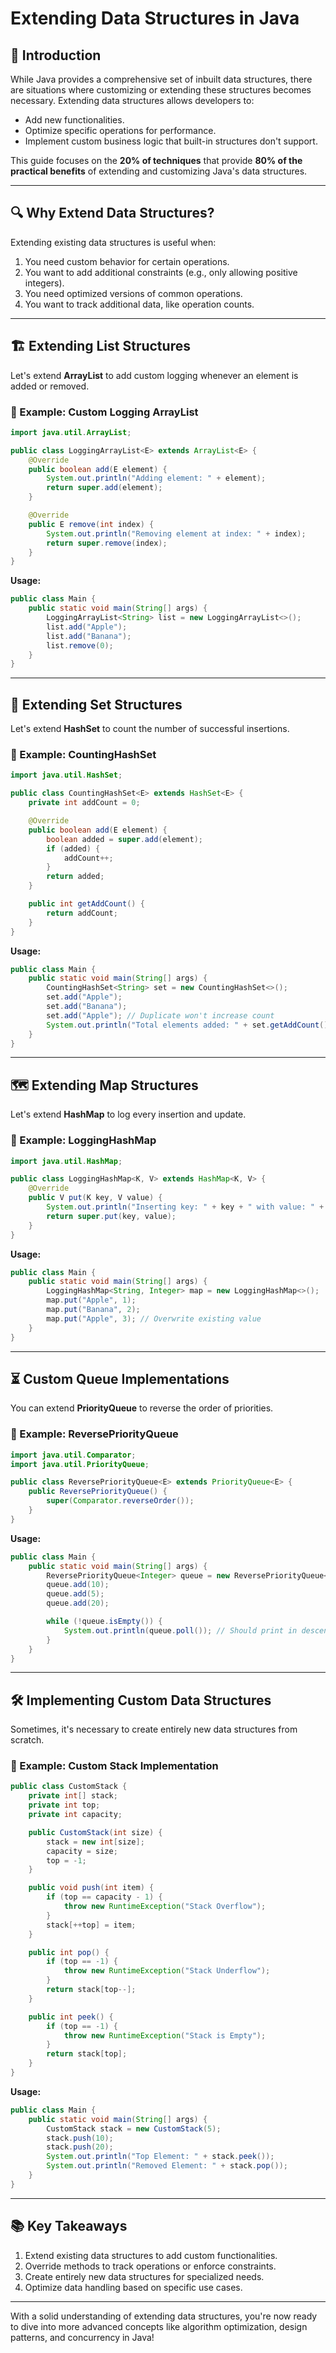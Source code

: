 # Extending Data Structures in Java

## 🎯 Introduction

While Java provides a comprehensive set of inbuilt data structures, there are situations where customizing or extending these structures becomes necessary. Extending data structures allows developers to:

- Add new functionalities.
- Optimize specific operations for performance.
- Implement custom business logic that built-in structures don't support.

This guide focuses on the **20% of techniques** that provide **80% of the practical benefits** of extending and customizing Java's data structures.

---

## 🔍 Why Extend Data Structures?

Extending existing data structures is useful when:

1. You need custom behavior for certain operations.
2. You want to add additional constraints (e.g., only allowing positive integers).
3. You need optimized versions of common operations.
4. You want to track additional data, like operation counts.

---

## 🏗️ Extending List Structures

Let's extend **ArrayList** to add custom logging whenever an element is added or removed.

### 📌 Example: Custom Logging ArrayList
```java
import java.util.ArrayList;

public class LoggingArrayList<E> extends ArrayList<E> {
    @Override
    public boolean add(E element) {
        System.out.println("Adding element: " + element);
        return super.add(element);
    }

    @Override
    public E remove(int index) {
        System.out.println("Removing element at index: " + index);
        return super.remove(index);
    }
}
```

**Usage:**
```java
public class Main {
    public static void main(String[] args) {
        LoggingArrayList<String> list = new LoggingArrayList<>();
        list.add("Apple");
        list.add("Banana");
        list.remove(0);
    }
}
```

---

## 📌 Extending Set Structures

Let's extend **HashSet** to count the number of successful insertions.

### 📌 Example: CountingHashSet
```java
import java.util.HashSet;

public class CountingHashSet<E> extends HashSet<E> {
    private int addCount = 0;

    @Override
    public boolean add(E element) {
        boolean added = super.add(element);
        if (added) {
            addCount++;
        }
        return added;
    }

    public int getAddCount() {
        return addCount;
    }
}
```

**Usage:**
```java
public class Main {
    public static void main(String[] args) {
        CountingHashSet<String> set = new CountingHashSet<>();
        set.add("Apple");
        set.add("Banana");
        set.add("Apple"); // Duplicate won't increase count
        System.out.println("Total elements added: " + set.getAddCount());
    }
}
```

---

## 🗺️ Extending Map Structures

Let's extend **HashMap** to log every insertion and update.

### 📌 Example: LoggingHashMap
```java
import java.util.HashMap;

public class LoggingHashMap<K, V> extends HashMap<K, V> {
    @Override
    public V put(K key, V value) {
        System.out.println("Inserting key: " + key + " with value: " + value);
        return super.put(key, value);
    }
}
```

**Usage:**
```java
public class Main {
    public static void main(String[] args) {
        LoggingHashMap<String, Integer> map = new LoggingHashMap<>();
        map.put("Apple", 1);
        map.put("Banana", 2);
        map.put("Apple", 3); // Overwrite existing value
    }
}
```

---

## ⏳ Custom Queue Implementations

You can extend **PriorityQueue** to reverse the order of priorities.

### 📌 Example: ReversePriorityQueue
```java
import java.util.Comparator;
import java.util.PriorityQueue;

public class ReversePriorityQueue<E> extends PriorityQueue<E> {
    public ReversePriorityQueue() {
        super(Comparator.reverseOrder());
    }
}
```

**Usage:**
```java
public class Main {
    public static void main(String[] args) {
        ReversePriorityQueue<Integer> queue = new ReversePriorityQueue<>();
        queue.add(10);
        queue.add(5);
        queue.add(20);

        while (!queue.isEmpty()) {
            System.out.println(queue.poll()); // Should print in descending order
        }
    }
}
```

---

## 🛠️ Implementing Custom Data Structures

Sometimes, it's necessary to create entirely new data structures from scratch.

### 📌 Example: Custom Stack Implementation
```java
public class CustomStack {
    private int[] stack;
    private int top;
    private int capacity;

    public CustomStack(int size) {
        stack = new int[size];
        capacity = size;
        top = -1;
    }

    public void push(int item) {
        if (top == capacity - 1) {
            throw new RuntimeException("Stack Overflow");
        }
        stack[++top] = item;
    }

    public int pop() {
        if (top == -1) {
            throw new RuntimeException("Stack Underflow");
        }
        return stack[top--];
    }

    public int peek() {
        if (top == -1) {
            throw new RuntimeException("Stack is Empty");
        }
        return stack[top];
    }
}
```

**Usage:**
```java
public class Main {
    public static void main(String[] args) {
        CustomStack stack = new CustomStack(5);
        stack.push(10);
        stack.push(20);
        System.out.println("Top Element: " + stack.peek());
        System.out.println("Removed Element: " + stack.pop());
    }
}
```

---

## 📚 Key Takeaways

1. Extend existing data structures to add custom functionalities.
2. Override methods to track operations or enforce constraints.
3. Create entirely new data structures for specialized needs.
4. Optimize data handling based on specific use cases.

---

With a solid understanding of extending data structures, you're now ready to dive into more advanced concepts like algorithm optimization, design patterns, and concurrency in Java!

